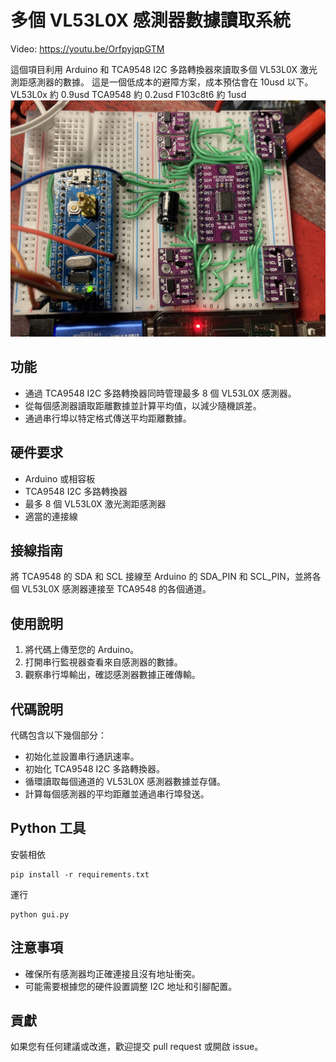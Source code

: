 # 多個 VL53L0X 感測器數據讀取系統

Video:
https://youtu.be/OrfpyjqpGTM

這個項目利用 Arduino 和 TCA9548 I2C 多路轉換器來讀取多個 VL53L0X 激光測距感測器的數據。
這是一個低成本的避障方案，成本預估會在 10usd 以下。
VL53L0x 約 0.9usd
TCA9548 約 0.2usd
F103c8t6 約 1usd
![./doc/hw.jpeg](./doc/hw.jpeg)

## 功能

- 通過 TCA9548 I2C 多路轉換器同時管理最多 8 個 VL53L0X 感測器。
- 從每個感測器讀取距離數據並計算平均值，以減少隨機誤差。
- 通過串行埠以特定格式傳送平均距離數據。

## 硬件要求

- Arduino 或相容板
- TCA9548 I2C 多路轉換器
- 最多 8 個 VL53L0X 激光測距感測器
- 適當的連接線

## 接線指南

將 TCA9548 的 SDA 和 SCL 接線至 Arduino 的 SDA_PIN 和 SCL_PIN，並將各個 VL53L0X 感測器連接至 TCA9548 的各個通道。

## 使用說明

1. 將代碼上傳至您的 Arduino。
2. 打開串行監視器查看來自感測器的數據。
3. 觀察串行埠輸出，確認感測器數據正確傳輸。

## 代碼說明

代碼包含以下幾個部分：

- 初始化並設置串行通訊速率。
- 初始化 TCA9548 I2C 多路轉換器。
- 循環讀取每個通道的 VL53L0X 感測器數據並存儲。
- 計算每個感測器的平均距離並通過串行埠發送。

## Python 工具

安裝相依

```
pip install -r requirements.txt
```

運行

```
python gui.py
```

## 注意事項

- 確保所有感測器均正確連接且沒有地址衝突。
- 可能需要根據您的硬件設置調整 I2C 地址和引腳配置。

## 貢獻

如果您有任何建議或改進，歡迎提交 pull request 或開啟 issue。
